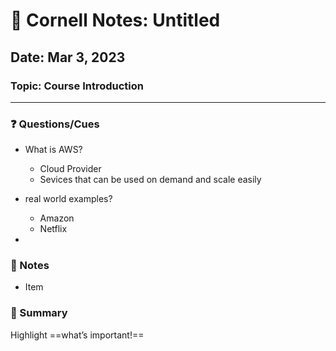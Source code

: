  # 📝 Cornell Notes: Untitled

## Date: Mar 3, 2023

### Topic: Course Introduction

---

### ❓ Questions/Cues
- What is AWS?
	- Cloud Provider
	- Sevices that can be used on demand and scale easily
- real world examples?
	- Amazon
	- Netflix

- 

### 📝  Notes
- Item

### 📑  Summary
Highlight ==what’s important!==